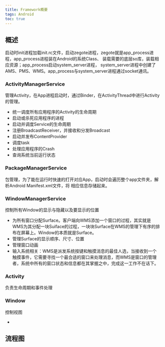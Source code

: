 ```yaml
---
title: Framework概要
tags: Android
toc: true
---
```


## 概述

启动时init进程加载init.rc文件，启动zegote进程，zegote就是app_process进程，app_process进程装在Android的系统Class、
装载需要的底层so库，装载相应资源；app_process启动system_server进程，
system_server进程中创建了AMS、PMS、WMS。app_process与system_server进程通过socket通讯。

### **ActivityManagerService**

管理Activity，在App进程启动时，通过Binder，在ActivityThread中进行Activity的管理。

- 统一调度所有应用程序的Activity的生命周期
- 启动或杀死应用程序的进程
- 启动并调度Service的生命周期
- 注册BroadcastReceiver，并接收和分发Broadcast
- 启动并发布ContentProvider
- 调度task
- 处理应用程序的Crash
- 查询系统当前运行状态


### **PackageManagerService**

包管理，为了能在运行时快速的打开对应App，启动时会遍历整个app文件夹，解析Android Manifest.xml文件，将
相应信息存储起来。

### **WindowManagerService**

控制所有Window的显示与隐藏以及要显示的位置

- 为所有窗口分配Surface。客户端向WMS添加一个窗口的过程，其实就是WMS为其分配一块Suiface的过程，一块块Surface在WMS的管理下有序的排布在屏幕上。Window的本质就是Surface。
- 管理Surface的显示顺序、尺寸、位置
- 管理窗口动画
- 输入系统相关：WMS是派发系统按键和触摸消息的最佳人选，当接收到一个触摸事件，它需要寻找一个最合适的窗口来处理消息，而WMS是窗口的管理者，系统中所有的窗口状态和信息都在其掌握之中，完成这一工作不在话下。


### **Activity**

负责生命周期和事件处理

### **Window**

控制视图


-

## 流程图